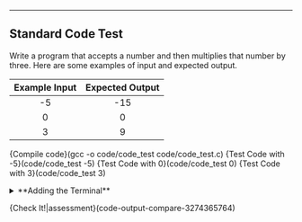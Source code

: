 ----------

## Standard Code Test

Write a program that accepts a number and then multiplies that number by three. Here are some examples of input and expected output.

|Example Input|Expected Output|
|:-----------:|:-------------:|
|-5           |-15            |
|0            |0              |
|3            |9              |

{Compile code}(gcc -o code/code_test code/code_test.c)
{Test Code with -5}(code/code_test -5)
{Test Code with 0}(code/code_test 0)
{Test Code with 3}(code/code_test 3)

<details><summary>**Adding the Terminal**</summary>You can add the terminal to the `TEST CODE` button by changing the markdown code to `{test code|terminal}(code/code_test)`. To add a terminal to the UI, click on the gear icon, and select "3 Panels without tree" as the layout. Then click on "Open tabs" and add a tab. Select "Terminal" as the type, and set the panel to 1. If you do not add a terminal to the UI, Codio will open one automatically in the same panel as the C code. The terminal will be in a separate tab from the code.</details>

{Check It!|assessment}(code-output-compare-3274365764)
